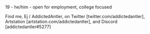 19 - he/him - open for employment, college focused

Find me, Ej / AddictedAntler, on Twitter [twitter.com/addictedantler], Artstation [artstation.com/addictedantler], and Discord [addictedantler#5277]
